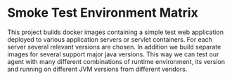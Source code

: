 # Smoke Test Environment Matrix
This project builds docker images containing a simple test web application deployed to various
application servers or servlet containers. For each server several relevant versions are chosen.
In addition we build separate images for several support major java versions.
This way we can test our agent with many different combinations of runtime environment,
its version and running on different JVM versions from different vendors.